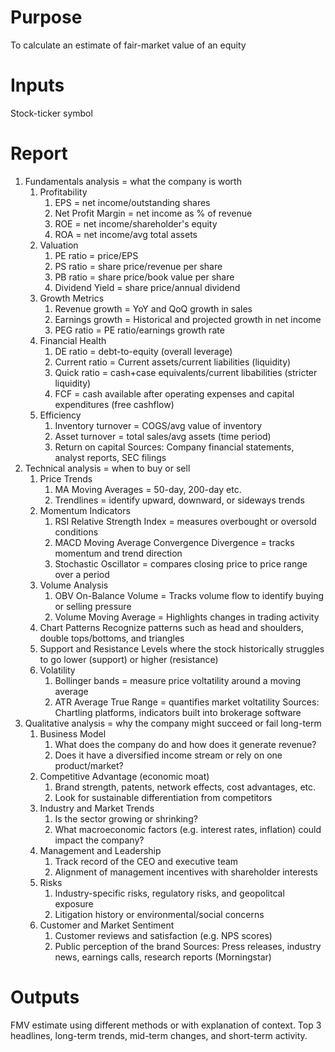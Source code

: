 # Purpose
To calculate an estimate of fair-market value of an equity
# Inputs
Stock-ticker symbol
# Report
1. Fundamentals analysis = what the company is worth
    1. Profitability
        1. EPS = net income/outstanding shares
        2. Net Profit Margin = net income as % of revenue
        3. ROE = net income/shareholder's equity
        4. ROA = net income/avg total assets
    2. Valuation
        1. PE ratio = price/EPS
        2. PS ratio = share price/revenue per share
        3. PB ratio = share price/book value per share
        4. Dividend Yield = share price/annual dividend
    3. Growth Metrics
        1. Revenue growth = YoY and QoQ growth in sales
        2. Earnings growth = Historical and projected growth in net income
        3. PEG ratio = PE ratio/earnings growth rate
    4. Financial Health
        1. DE ratio = debt-to-equity (overall leverage)
        2. Current ratio = Current assets/current liabilities (liquidity)
        3. Quick ratio = cash+case equivalents/current libabilities (stricter liquidity)
        4. FCF = cash available after operating expenses and capital expenditures (free cashflow)
    5. Efficiency
        1. Inventory turnover = COGS/avg value of inventory
        2. Asset turnover = total sales/avg assets (time period)
        3. Return on capital
   Sources: Company financial statements, analyst reports, SEC filings
2. Technical analysis = when to buy or sell
    1. Price Trends
        1. MA Moving Averages = 50-day, 200-day etc.
        2. Trendlines = identify upward, downward, or sideways trends
    2. Momentum Indicators
        1. RSI Relative Strength Index = measures overbought or oversold conditions
        2. MACD Moving Average Convergence Divergence = tracks momentum and trend direction
        3. Stochastic Oscillator = compares closing price to price range over a period
    3. Volume Analysis
        1. OBV On-Balance Volume = Tracks volume flow to identify buying or selling pressure
        2. Volume Moving Average = Highlights changes in trading activity
    4. Chart Patterns
       Recognize patterns such as head and shoulders, double tops/bottoms, and triangles
    5. Support and Resistance
        Levels where the stock historically struggles to go lower (support) or higher (resistance)
    6. Volatility
        1. Bollinger bands = measure price voltatility around a moving average
        2. ATR Average True Range = quantifies market voltatility
    Sources: Chartling platforms, indicators built into brokerage software
3. Qualitative analysis = why the company might succeed or fail long-term
    1. Business Model
        1. What does the company do and how does it generate revenue?
        2. Does it have a diversified income stream or rely on one product/market?
    2. Competitive Advantage (economic moat)
        1. Brand strength, patents, network effects, cost advantages, etc.
        2. Look for sustainable differentiation from competitors
    3. Industry and Market Trends
        1. Is the sector growing or shrinking?
        2. What macroeconomic factors (e.g. interest rates, inflation) could impact the company?
    4. Management and Leadership
        1. Track record of the CEO and executive team
        2. Alignment of management incentives with shareholder interests
    5. Risks
        1. Industry-specific risks, regulatory risks, and geopolitcal exposure
        2. Litigation history or environmental/social concerns
    6. Customer and Market Sentiment
        1. Customer reviews and satisfaction (e.g. NPS scores)
        2. Public perception of the brand
Sources: Press releases, industry news, earnings calls, research reports (Morningstar)
  


# Outputs
FMV estimate using different methods or with explanation of context. Top 3 headlines, long-term trends, mid-term changes, and short-term activity.
